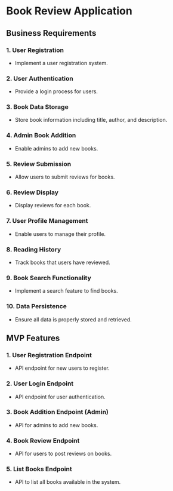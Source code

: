 # Book Review Application

## Business Requirements

### 1. User Registration
- Implement a user registration system.

### 2. User Authentication
- Provide a login process for users.

### 3. Book Data Storage
- Store book information including title, author, and description.

### 4. Admin Book Addition
- Enable admins to add new books.

### 5. Review Submission
- Allow users to submit reviews for books.

### 6. Review Display
- Display reviews for each book.

### 7. User Profile Management
- Enable users to manage their profile.

### 8. Reading History
- Track books that users have reviewed.

### 9. Book Search Functionality
- Implement a search feature to find books.

### 10. Data Persistence
- Ensure all data is properly stored and retrieved.

## MVP Features

### 1. User Registration Endpoint
- API endpoint for new users to register.

### 2. User Login Endpoint
- API endpoint for user authentication.

### 3. Book Addition Endpoint (Admin)
- API for admins to add new books.

### 4. Book Review Endpoint
- API for users to post reviews on books.

### 5. List Books Endpoint
- API to list all books available in the system.
